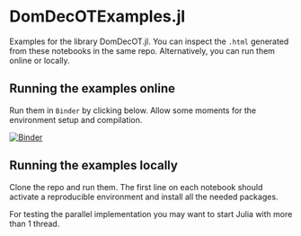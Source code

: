 # DomDecOTExamples.jl
Examples for the library DomDecOT.jl. You can inspect the `.html` generated from these notebooks in the same repo. Alternatively, you can run them online or locally.

## Running the examples online

Run them in `Binder` by clicking below. Allow some moments for the environment setup and compilation.

[![Binder](https://mybinder.org/badge_logo.svg)](https://mybinder.org/v2/gh/ismedina/DomDecOTExamples.jl/HEAD)

## Running the examples locally

Clone the repo and run them. The first line on each notebook should activate a reproducible environment and install all the needed packages.

For testing the parallel implementation you may want to start Julia with more than 1 thread.
